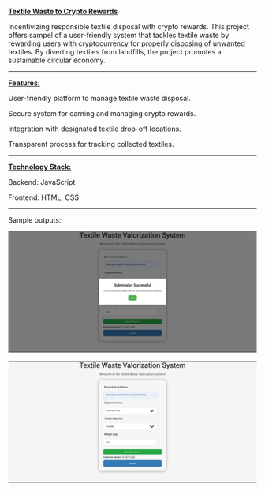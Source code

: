 <ins> **Textile Waste to Crypto Rewards** </ins>

Incentivizing responsible textile disposal with crypto rewards.
This project offers sampel of a user-friendly system that tackles textile waste by rewarding users with cryptocurrency for properly disposing of unwanted textiles. By diverting textiles from landfills, the project promotes a sustainable circular economy.

---

<ins> **Features:** </ins>

User-friendly platform to manage textile waste disposal.

Secure system for earning and managing crypto rewards.

Integration with designated textile drop-off locations.

Transparent process for tracking collected textiles.

---

<ins> **Technology Stack:** </ins>

Backend: JavaScript

Frontend: HTML, CSS

---

Sample outputs:

![Image1](https://github.com/Akhil-0190/Textile-Ledger-textile-waste-valorization-system/blob/main/sample_execution.jpg)

![Image2](https://github.com/Akhil-0190/Textile-Ledger-textile-waste-valorization-system/blob/main/sample_image.jpg)
